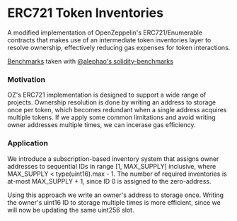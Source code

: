# ERC721 Token Inventories

A modified implementation of OpenZeppelin's ERC721/Enumerable contracts that makes use of an intermediate token inventories layer to resolve ownership, effectively reducing gas expenses for token interactions.

[Benchmarks](ERC721.md) taken with [@alephao's solidity-benchmarks](https://github.com/alephao/solidity-benchmarks)

### Motivation

OZ's ERC721 implementation is designed to support a wide range of projects. Ownership resolution is done by writing an address to storage once per token, which becomes redundant when a single address acquires multiple tokens. If we apply some common limitations and avoid writing owner addresses multiple times, we can incerase gas efficiency.

### Application

We introduce a subscription-based inventory system that assigns owner addresses to sequential IDs in range [1, MAX_SUPPLY] inclusive, where MAX_SUPPLY < type(uint16).max - 1. The number of required inventories is at-most MAX_SUPPLY + 1, since ID 0 is assigned to the zero-address.

Using this approach we write an owner's address to storage once. Writing the owner's uint16 ID to storage multiple times is more efficient, since we will now be updating the same uint256 slot.
